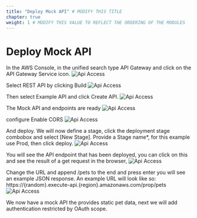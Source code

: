 ```yaml
---
title: "Deploy Mock API" # MODIFY THIS TITLE
chapter: true
weight: 1 # MODIFY THIS VALUE TO REFLECT THE ORDERING OF THE MODULES
---
```


# Deploy Mock API <!-- MODIFY THIS HEADING -->
In the AWS Console, in the unified search type API Gateway and click on the API Gateway Service icon.
![Api Access](/images/300-api_access-01.png)

Select REST API by clicking Build
![Api Access](/images/305-api_access-06.png)

Then select Example API and click Create API.
![Api Access](/images/306-api_access-07.png)

The Mock API and endpoints are ready
![Api Access](/images/307-api_access-08.png)

configure Enable CORS
![Api Access](/images/312-api_access-12.png)

And deploy. We will now define a stage, click the deployment stage combobox and select [New Stage]. Provide a Stage name*, for this example use Prod, then click deploy.
![Api Access](/images/308-api_access-09.png)

You will see the API endpoint that has been deployed, you can click on this and see the result of a get request in the browser,
![Api Access](/images/310-api_access-11.png)

Change the URL and append /pets to the end and press enter you will see an example JSON response. An example URL will look like so: https://{random}.execute-api.{region}.amazonaws.com/prop/pets
![Api Access](/images/311-api_access-12.png)

We now have a mock API the provides static pet data, next we will add authentication restricted by OAuth scope.